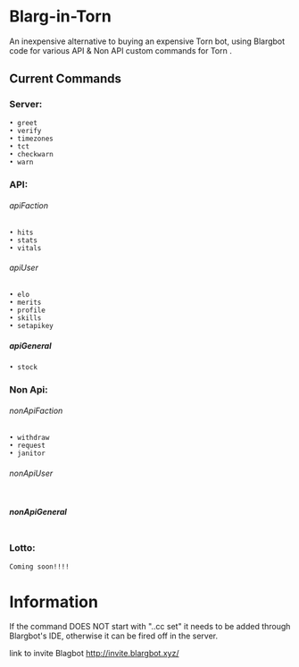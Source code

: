 # Blarg-in-Torn
An inexpensive alternative to buying an expensive Torn bot, using Blargbot code for various API & Non API custom commands for Torn .

## Current Commands


### Server:
```
• greet
• verify
• timezones
• tct 
• checkwarn
• warn
```


### API:
###### _apiFaction_
```
• hits
• stats 
• vitals
```

###### _apiUser_
```
• elo
• merits
• profile
• skills
• setapikey
```

##### _apiGeneral_
```
• stock
```


### Non Api:
###### _nonApiFaction_
```
• withdraw
• request
• janitor
```
###### _nonApiUser_
```

```

##### _nonApiGeneral_
```

```


### Lotto: 
```
Coming soon!!!!
```

# Information
If the command DOES NOT start with "..cc set" it needs to be added through Blargbot's IDE, otherwise it can be fired off in the server. 

link to invite Blagbot
http://invite.blargbot.xyz/

